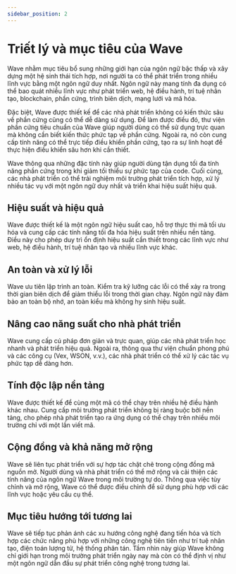 ```yaml
---
sidebar_position: 2
---
```


# Triết lý và mục tiêu của Wave

Wave nhằm mục tiêu bổ sung những giới hạn của ngôn ngữ bậc thấp và xây dựng một hệ sinh thái tích hợp, nơi người ta có thể phát triển trong nhiều lĩnh vực bằng một ngôn ngữ duy nhất.
Ngôn ngữ này mang tính đa dụng có thể bao quát nhiều lĩnh vực như phát triển web, hệ điều hành, trí tuệ nhân tạo, blockchain, phần cứng, trình biên dịch, mạng lưới và mã hóa.

Đặc biệt, Wave được thiết kế để các nhà phát triển không có kiến thức sâu về phần cứng cũng có thể dễ dàng sử dụng.
Để làm được điều đó, thư viện phần cứng tiêu chuẩn của Wave giúp người dùng có thể sử dụng trực quan mà không cần biết kiến thức phức tạp về phần cứng. Ngoài ra, nó còn cung cấp tính năng có thể trực tiếp điều khiển phần cứng, tạo ra sự linh hoạt để thực hiện điều khiển sâu hơn khi cần thiết.

Wave thông qua những đặc tính này giúp người dùng tận dụng tối đa tính năng phần cứng trong khi giảm tối thiểu sự phức tạp của code.
Cuối cùng, các nhà phát triển có thể trải nghiệm môi trường phát triển tích hợp, xử lý nhiều tác vụ với một ngôn ngữ duy nhất và triển khai hiệu suất hiệu quả.

## Hiệu suất và hiệu quả

Wave được thiết kế là một ngôn ngữ hiệu suất cao, hỗ trợ thực thi mã tối ưu hóa và cung cấp các tính năng tối đa hóa hiệu suất trên nhiều nền tảng.
Điều này cho phép duy trì ổn định hiệu suất cần thiết trong các lĩnh vực như web, hệ điều hành, trí tuệ nhân tạo và nhiều lĩnh vực khác.

## An toàn và xử lý lỗi

Wave ưu tiên lập trình an toàn. Kiểm tra kỹ lưỡng các lỗi có thể xảy ra trong thời gian biên dịch để giảm thiểu lỗi trong thời gian chạy.
Ngôn ngữ này đảm bảo an toàn bộ nhớ, an toàn kiểu mà không hy sinh hiệu suất.

## Nâng cao năng suất cho nhà phát triển

Wave cung cấp cú pháp đơn giản và trực quan, giúp các nhà phát triển học nhanh và phát triển hiệu quả.
Ngoài ra, thông qua thư viện chuẩn phong phú và các công cụ (Vex, WSON, v.v.), các nhà phát triển có thể xử lý các tác vụ phức tạp dễ dàng hơn.

## Tính độc lập nền tảng

Wave được thiết kế để cùng một mã có thể chạy trên nhiều hệ điều hành khác nhau.
Cung cấp môi trường phát triển không bị ràng buộc bởi nền tảng, cho phép nhà phát triển tạo ra ứng dụng có thể chạy trên nhiều môi trường chỉ với một lần viết mã.

## Cộng đồng và khả năng mở rộng

Wave sẽ liên tục phát triển với sự hợp tác chặt chẽ trong cộng đồng mã nguồn mở.
Người dùng và nhà phát triển có thể mở rộng và cải thiện các tính năng của ngôn ngữ Wave trong môi trường tự do.
Thông qua việc tùy chỉnh và mở rộng, Wave có thể được điều chỉnh để sử dụng phù hợp với các lĩnh vực hoặc yêu cầu cụ thể.

## Mục tiêu hướng tới tương lai

Wave sẽ tiếp tục phản ánh các xu hướng công nghệ đang tiến hóa và tích hợp các chức năng phù hợp với những công nghệ tiên tiến như trí tuệ nhân tạo, điện toán lượng tử, hệ thống phân tán.
Tầm nhìn này giúp Wave không chỉ giới hạn trong môi trường phát triển ngày nay mà còn có thể định vị như một ngôn ngữ dẫn đầu sự phát triển công nghệ trong tương lai.